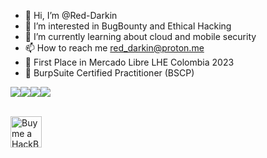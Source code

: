 - 👋 Hi, I’m @Red-Darkin
- 👀 I’m interested in BugBounty and Ethical Hacking
- 🌱 I’m currently learning about cloud and mobile security
- 📫 How to reach me red_darkin@proton.me
- 🥷 First Place in Mercado Libre LHE Colombia 2023
- 🥷 BurpSuite Certified Practitioner (BSCP)

<!---
Red-Darkin/Red-Darkin is a ✨ special ✨ repository because its `README.md` (this file) appears on your GitHub profile.
You can click the Preview link to take a look at your changes.
--->
<img src="https://api.accredible.com/v1/frontend/credential_website_embed_image/badge/79661787"><img src="https://api.accredible.com/v1/frontend/credential_website_embed_image/badge/79657742"><img src="https://api.accredible.com/v1/frontend/credential_website_embed_image/badge/87473650"><img src="https://api.accredible.com/v1/frontend/credential_website_embed_image/badge/109613361">

<br>
<a href="https://www.buymeacoffee.com/red.darkin" target="_blank">
    <img src="https://img.buymeacoffee.com/button-api/?text=Buy%20me%20a%20HackBeer&emoji=🍺&slug=red.darkin&button_colour=FF5F5F&font_colour=ffffff&font_family=Cookie&outline_colour=000000&coffee_colour=FFDD00" alt="Buy me a HackBeer" style="height: 50px;">
</a>
</br>
